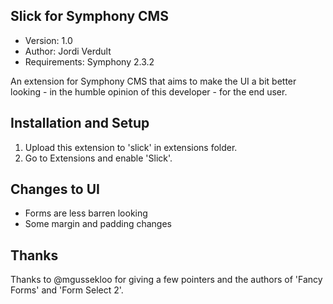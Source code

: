 Slick for Symphony CMS
------------------------------

- Version: 1.0
- Author: Jordi Verdult
- Requirements: Symphony 2.3.2

An extension for Symphony CMS that aims to make the UI a bit better looking - in the humble opinion of this developer - for the end user.

Installation and Setup
----------------------

1. Upload this extension to 'slick' in extensions folder.
2. Go to Extensions and enable 'Slick'.

Changes to UI
-----

- Forms are less barren looking
- Some margin and padding changes

Thanks
------

Thanks to @mgussekloo for giving a few pointers and the authors of 'Fancy Forms' and 'Form Select 2'.